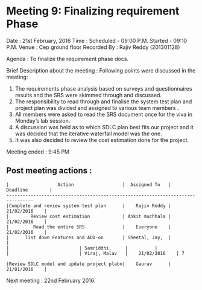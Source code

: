 
Meeting 9: Finalizing requirement Phase
======================================

Date : 21st February, 2016
Time : Scheduled - 09:00 P.M.
       Started - 09:10 P.M.
Venue : Cep ground floor
Recorded By : Rajiv Reddy (201301128)



Agenda : To finalize the requirement phase docs.

Brief Description about the meeting : Following points were discussed in the meeting: 
1) The requirements phase analysis based on surveys and questionnaires results and the SRS were skimmed through and discussed. 
2) The responsibility to read through and finalise the system test plan and  project plan was divided and assigned to various team members . 
3) All members were asked to read the SRS document once for the viva in Monday’s lab session.
4) A discussion was held as to which SDLC plan best fits our project and it was decided that the iterative waterfall model was the one.
5) It was also decided to review the cost estimation done for the project.

Meeting ended : 9:45 PM

Post meeting actions :
----------------------

    |                  Action                  |  Assigned To   |  Deadline        |  
    --------------------------------------------------------------------------------
    |Complete and review system test plan      |    Rajiv Reddy |    21/02/2016    |  
    |        Review cost estimation            | Ankit muchhala |    21/02/2016    |  
    |         Read the entire SRS              |    Everyone    |    21/02/2016    |  
    |      list down Features and ADD-on       | Sheetal, Jay,  |		   |
    | 					       | Samriddhi,     |		   |
    | 					       | Viraj, Malav   |    21/02/2016    | 7

    |Review SDLC model and update project plabn|    Gaurav      |    21/01/2016    |  

Next meeting : 22nd February 2016.
